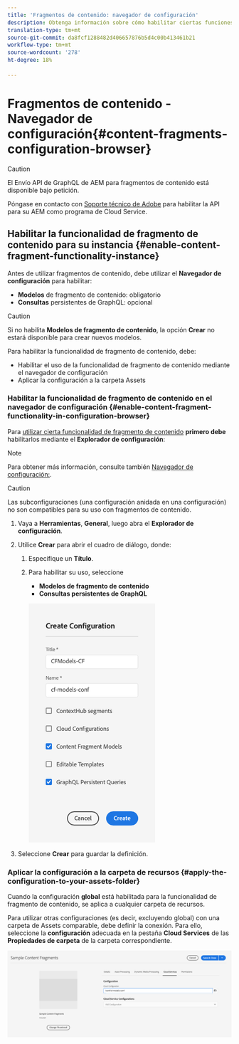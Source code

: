 ```yaml
---
title: 'Fragmentos de contenido: navegador de configuración'
description: Obtenga información sobre cómo habilitar ciertas funciones de fragmento de contenido en el navegador de configuración.
translation-type: tm+mt
source-git-commit: da8fcf1288482d406657876b5d4c00b413461b21
workflow-type: tm+mt
source-wordcount: '278'
ht-degree: 18%

---
```



# Fragmentos de contenido - Navegador de configuración{#content-fragments-configuration-browser}

>[!CAUTION]
>
>El Envío API de GraphQL de AEM para fragmentos de contenido está disponible bajo petición.
>
>Póngase en contacto con [Soporte técnico de Adobe](https://experienceleague.adobe.com/?lang=en&amp;support-solution=General#support) para habilitar la API para su AEM como programa de Cloud Service.

## Habilitar la funcionalidad de fragmento de contenido para su instancia {#enable-content-fragment-functionality-instance}

Antes de utilizar fragmentos de contenido, debe utilizar el **Navegador de configuración** para habilitar:

* **Modelos**  de fragmento de contenido: obligatorio
* **Consultas**  persistentes de GraphQL: opcional

>[!CAUTION]
>
>Si no habilita **Modelos de fragmento de contenido**, la opción **Crear** no estará disponible para crear nuevos modelos.

Para habilitar la funcionalidad de fragmento de contenido, debe:

* Habilitar el uso de la funcionalidad de fragmento de contenido mediante el navegador de configuración
* Aplicar la configuración a la carpeta Assets

### Habilitar la funcionalidad de fragmento de contenido en el navegador de configuración {#enable-content-fragment-functionality-in-configuration-browser}

Para [utilizar cierta funcionalidad de fragmento de contenido](#creating-a-content-fragment-model) **primero debe** habilitarlos mediante el **Explorador de configuración**:

>[!NOTE]
>
>Para obtener más información, consulte también [Navegador de configuración:](/help/implementing/developing/introduction/configurations.md#using-configuration-browser).

>[!CAUTION]
>
>Las subconfiguraciones (una configuración anidada en una configuración) no son compatibles para su uso con fragmentos de contenido.

1. Vaya a **Herramientas**, **General**, luego abra el **Explorador de configuración**.

1. Utilice **Crear** para abrir el cuadro de diálogo, donde:

   1. Especifique un **Título**.
   1. Para habilitar su uso, seleccione
      * **Modelos de fragmento de contenido**
      * **Consultas persistentes de GraphQL**

      ![Definir configuración](assets/cfm-conf-01.png)


1. Seleccione **Crear** para guardar la definición.

<!-- 1. Select the location appropriate to your website. -->

### Aplicar la configuración a la carpeta de recursos {#apply-the-configuration-to-your-assets-folder}

Cuando la configuración **global** está habilitada para la funcionalidad de fragmento de contenido, se aplica a cualquier carpeta de recursos.

Para utilizar otras configuraciones (es decir, excluyendo global) con una carpeta de Assets comparable, debe definir la conexión. Para ello, seleccione la **configuración** adecuada en la pestaña **Cloud Services** de las **Propiedades de carpeta** de la carpeta correspondiente.

![Aplicar configuración](assets/cfm-conf-02.png)